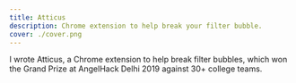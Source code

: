 ```yaml
---
title: Atticus
description: Chrome extension to help break your filter bubble.
cover: ./cover.png
---
```


I wrote Atticus, a Chrome extension to help break filter bubbles, which won the Grand Prize at AngelHack&nbsp;Delhi&nbsp;2019 against 30+ college teams.
